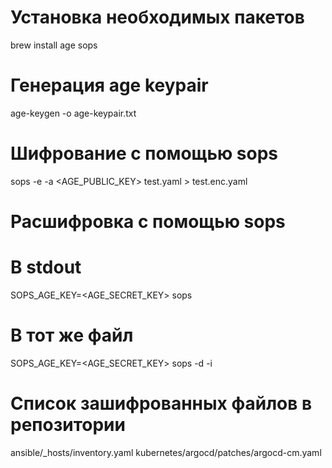 # Установка необходимых пакетов
brew install age sops

# Генерация age keypair
age-keygen -o age-keypair.txt

# Шифрование с помощью sops
sops -e -a <AGE_PUBLIC_KEY> test.yaml > test.enc.yaml

# Расшифровка с помощью sops
# В stdout
SOPS_AGE_KEY=<AGE_SECRET_KEY> sops <file>
# В тот же файл
SOPS_AGE_KEY=<AGE_SECRET_KEY> sops -d -i <file>

# Список зашифрованных файлов в репозитории
ansible/_hosts/inventory.yaml
kubernetes/argocd/patches/argocd-cm.yaml